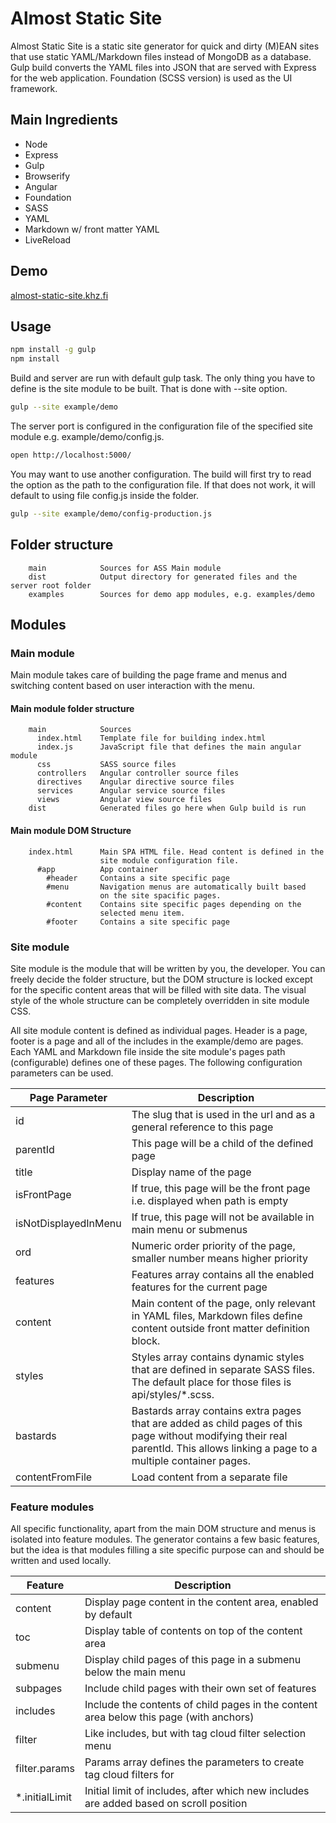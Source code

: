 # Almost Static Site

Almost Static Site is a static site generator for quick and dirty (M)EAN sites that use static YAML/Markdown files instead of MongoDB as a database. Gulp build converts the YAML files into JSON that are served with Express for the web application. Foundation (SCSS version) is used as the UI framework.

## Main Ingredients

  * Node
  * Express
  * Gulp
  * Browserify
  * Angular
  * Foundation
  * SASS
  * YAML
  * Markdown w/ front matter YAML
  * LiveReload

## Demo

[almost-static-site.khz.fi](http://almost-static-site.khz.fi)

## Usage

```bash
npm install -g gulp
npm install
```

Build and server are run with default gulp task. The only thing you have to define is the site module to be built. That is done with --site option.

```bash
gulp --site example/demo
```

The server port is configured in the configuration file of the specified site module e.g. example/demo/config.js.

```bash
open http://localhost:5000/
```

You may want to use another configuration. The build will first try to read the option as the path to the configuration file. If that does not work, it will default to using file config.js inside the folder.

```bash
gulp --site example/demo/config-production.js
```

## Folder structure

```
    main            Sources for ASS Main module
    dist            Output directory for generated files and the server root folder
    examples        Sources for demo app modules, e.g. examples/demo
```
## Modules

### Main module

Main module takes care of building the page frame and menus and switching content based on user interaction with the menu.

#### Main module folder structure

```
    main            Sources
      index.html    Template file for building index.html
      index.js      JavaScript file that defines the main angular module
      css           SASS source files
      controllers   Angular controller source files
      directives    Angular directive source files
      services      Angular service source files
      views         Angular view source files
    dist            Generated files go here when Gulp build is run
```

#### Main module DOM Structure

```
    index.html      Main SPA HTML file. Head content is defined in the
                    site module configuration file.
      #app          App container
        #header     Contains a site specific page
        #menu       Navigation menus are automatically built based
                    on the site spacific pages.
        #content    Contains site specific pages depending on the
                    selected menu item.
        #footer     Contains a site specific page
```

### Site module

Site module is the module that will be written by you, the developer. You can freely decide the folder structure, but the DOM structure is locked except for the specific content areas that will be filled with site data. The visual style of the whole structure can be completely overridden in site module CSS.

All site module content is defined as individual pages. Header is a page, footer is a page and all of the includes in the example/demo are pages. Each YAML and Markdown file inside the site module's pages path (configurable) defines one of these pages. The following configuration parameters can be used.

Page Parameter  | Description
--------------- | ------------
id              | The slug that is used in the url and as a general reference to this page
parentId        | This page will be a child of the defined page
title           | Display name of the page
isFrontPage     | If true, this page will be the front page i.e. displayed when path is empty
isNotDisplayedInMenu | If true, this page will not be available in main menu or submenus
ord             | Numeric order priority of the page, smaller number means higher priority
features        | Features array contains all the enabled features for the current page
content         | Main content of the page, only relevant in YAML files, Markdown files define content outside front matter definition block.
styles          | Styles array contains dynamic styles that are defined in separate SASS files. The default place for those files is api/styles/*.scss.
bastards        | Bastards array contains extra pages that are added as child pages of this page without modifying their real parentId. This allows linking a page to a multiple container pages.
contentFromFile | Load content from a separate file


### Feature modules

All specific functionality, apart from the main DOM structure and menus is isolated into feature modules. The generator contains a few basic features, but the idea is that modules filling a site specific purpose can and should be written and used locally.

Feature         | Description
--------------- | ------------
content         | Display page content in the content area, enabled by default
toc             | Display table of contents on top of the content area
submenu         | Display child pages of this page in a submenu below the main menu
subpages        | Include child pages with their own set of features
includes        | Include the contents of child pages in the content area below this page (with anchors)
filter          | Like includes, but with tag cloud filter selection menu
filter.params   | Params array defines the parameters to create tag cloud filters for
*.initialLimit  | Initial limit of includes, after which new includes are added based on scroll position
